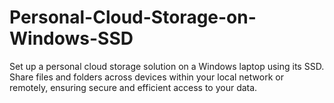 # Personal-Cloud-Storage-on-Windows-SSD
Set up a personal cloud storage solution on a Windows laptop using its SSD. Share files and folders across devices within your local network or remotely, ensuring secure and efficient access to your data.
